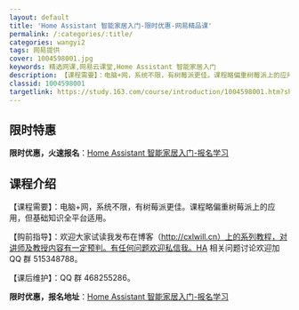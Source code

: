```yaml
---
layout: default
title: 'Home Assistant 智能家居入门-限时优惠-网易精品课'
permalink: /:categories/:title/
categories: wangyi2
tags: 网易提供
cover: 1004598001.jpg
keywords: 精选网课,网易云课堂,Home Assistant 智能家居入门
description: 【课程需要】：电脑+网，系统不限，有树莓派更佳。课程略偏重树莓派上的应用，但基础知识全平台适用。【购前指导】：欢迎大家试
classid: 1004598001
targetlink: https://study.163.com/course/introduction/1004598001.htm?share=1&shareId=1025206652&utm_campaign=share&utm_medium=iphoneShare&utm_source=&utm_u=1025206652
---
```


## 限时特惠

**限时优惠，火速报名**：[Home Assistant 智能家居入门-报名学习](https://study.163.com/course/introduction/1004598001.htm?share=1&shareId=1025206652&utm_campaign=share&utm_medium=iphoneShare&utm_source=&utm_u=1025206652)

## 课程介绍

【课程需要】：电脑+网，系统不限，有树莓派更佳。课程略偏重树莓派上的应用，但基础知识全平台适用。

【购前指导】：欢迎大家试读我发布在博客（http://cxlwill.cn）上的系列教程，对讲师及教授内容有一定预判。有任何问题欢迎私信我。HA 相关问题讨论欢迎加 QQ 群 515348788。

【课后维护】：QQ 群 468255286。

**限时优惠，报名地址**：[Home Assistant 智能家居入门-报名学习](https://study.163.com/course/introduction/1004598001.htm?share=1&shareId=1025206652&utm_campaign=share&utm_medium=iphoneShare&utm_source=&utm_u=1025206652)

